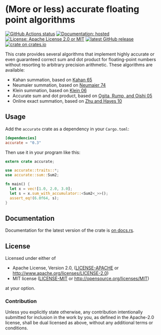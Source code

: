 # (More or less) accurate floating point algorithms

[![GitHub Actions status][gh-actions-shield]][gh-actions] [![Documentation: hosted][doc-shield]][doc] [![License: Apache License 2.0 or MIT][license-shield]][license] [![latest GitHub release][release-shield]][release] [![crate on crates.io][crate-shield]][crate]

This crate provides several algorithms that implement highly accurate or even guaranteed correct
sum and dot product for floating-point numbers without resorting to arbitrary precision arithmetic.
These algorithms are available:

- Kahan summation, based on [Kahan 65](https://doi.org/10.1145%2F363707.363723)
- Neumaier summation, based on [Neumaier 74](https://doi.org/10.1002%2Fzamm.19740540106)
- Klein summation, based on [Klein 06](https://doi.org/10.1007%2Fs00607-005-0139-x)
- Accurate sum and dot product, based on [Ogita, Rump, and Oishi 05](http://dx.doi.org/10.1137/030601818)
- Online exact summation, based on [Zhu and Hayes 10](http://dx.doi.org/10.1145/1824801.1824815)

[gh-actions-shield]: https://img.shields.io/github/actions/workflow/status/bsteinb/accurate/test.yml?branch=master&style=flat-square
[gh-actions]: https://github.com/bsteinb/accurate/actions
[doc-shield]: https://img.shields.io/badge/documentation-docs.rs-blue.svg?style=flat-square
[doc]: https://docs.rs/accurate/
[license-shield]: https://img.shields.io/badge/license-Apache_License_2.0_or_MIT-blue.svg?style=flat-square
[license]: https://github.com/bsteinb/accurate#license
[release-shield]: https://img.shields.io/github/release/bsteinb/accurate.svg?style=flat-square
[release]: https://github.com/bsteinb/accurate/releases/latest
[crate-shield]: https://img.shields.io/crates/v/accurate.svg?style=flat-square
[crate]: https://crates.io/crates/accurate

## Usage

Add the `accurate` crate as a dependency in your `Cargo.toml`:

```toml
[dependencies]
accurate = "0.3"
```

Then use it in your program like this:

```rust
extern crate accurate;

use accurate::traits::*;
use accurate::sum::Sum2;

fn main() {
  let x = vec![1.0, 2.0, 3.0];
  let s = x.sum_with_accumulator::<Sum2<_>>();
  assert_eq!(6.0f64, s);
}
```

## Documentation

Documentation for the latest version of the crate is [on docs.rs][doc].

## License

Licensed under either of

 * Apache License, Version 2.0, ([LICENSE-APACHE](LICENSE-APACHE) or http://www.apache.org/licenses/LICENSE-2.0)
 * MIT license ([LICENSE-MIT](LICENSE-MIT) or http://opensource.org/licenses/MIT)

at your option.

### Contribution

Unless you explicitly state otherwise, any contribution intentionally
submitted for inclusion in the work by you, as defined in the Apache-2.0
license, shall be dual licensed as above, without any additional terms or
conditions.
